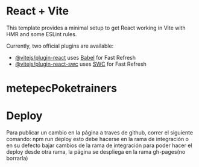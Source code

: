 # React + Vite

This template provides a minimal setup to get React working in Vite with HMR and some ESLint rules.

Currently, two official plugins are available:

- [@vitejs/plugin-react](https://github.com/vitejs/vite-plugin-react/blob/main/packages/plugin-react/README.md) uses [Babel](https://babeljs.io/) for Fast Refresh
- [@vitejs/plugin-react-swc](https://github.com/vitejs/vite-plugin-react-swc) uses [SWC](https://swc.rs/) for Fast Refresh
# metepecPoketrainers

# Deploy
 Para publicar un cambio en la página a traves de github, correr el siguiente comando:
 npm run deploy
 esto debe hacerse en la rama de integración o en su defecto bajar cambios de la rama de integración para poder hacer el deploy desde otra rama, 
 la página se despliega en la rama gh-pages(no borrarla) 